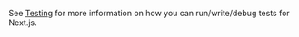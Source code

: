 See [Testing](../contributing/core/testing.md) for more information on how you can run/write/debug tests for Next.js.
